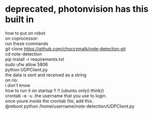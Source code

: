 # deprecated, photonvision has this built in
how to put on robot\
on coprocessor:\
run these commands\
git clone https://github.com/choccymalk/note-detection.git \
cd note-detection\
pip install -r requirements.txt\
sudo ufw allow 5806\
python UDPClient.py\
the data is sent and received as a string\
on rio:\
_i don't know_\
how to run it on startup ‼️ ‼️ (ubuntu only(i think)) \
crontab -e -u .the username that you use to login. \
once youre inside the crontab file, add this. \
@reboot python /home/username/note-detection/UDPClient.py 
